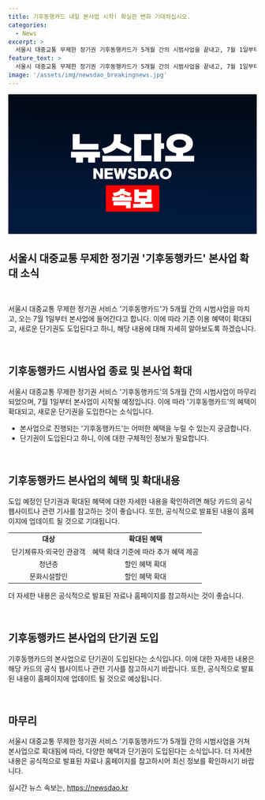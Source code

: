 ```yaml
---
title: 기후동행카드 내일 본사업 시작! 확실한 변화 기대하십시오.
categories:
  - News
excerpt: >
  서울시 대중교통 무제한 정기권 기후동행카드가 5개월 간의 시범사업을 끝내고, 7월 1일부터 본사업이 시작된다. 단기체류자와 외국 관광객을 위한 단기권이 도입되며, 청년 및 문화시설 할인 혜택이 더해진다. 
feature_text: >
  서울시 대중교통 무제한 정기권 기후동행카드가 5개월 간의 시범사업을 끝내고, 7월 1일부터 본사업이 시작된다. 단기체류자와 외국 관광객을 위한 단기권이 도입되며, 청년 및 문화시설 할인 혜택이 더해진다. 
image: '/assets/img/newsdao_breakingnews.jpg'
---
```


<p><img src="/assets/img/newsdao_breakingnews.jpg" alt="pcversion 속보" /></p>

<h2 data-ke-size="size26">서울시 대중교통 무제한 정기권 '기후동행카드' 본사업 확대 소식</h2>

<p data-ke-size="size16">&nbsp;</p>

<p>서울시 대중교통 무제한 정기권 서비스 '기후동행카드'가 5개월 간의 시범사업을 마치고, 오는 7월 1일부터 본사업에 들어간다고 합니다. 이에 따라 기존 이용 혜택이 확대되고, 새로운 단기권도 도입된다고 하니, 해당 내용에 대해 자세히 알아보도록 하겠습니다.</p>

<p data-ke-size="size16">&nbsp;</p>

<h2 data-ke-size="size24">기후동행카드 시범사업 종료 및 본사업 확대</h2>

<p data-ke-size="size16">서울시 대중교통 무제한 정기권 서비스 '기후동행카드'의 5개월 간의 시범사업이 마무리되었으며, 7월 1일부터 본사업이 시작될 예정입니다. 이에 따라 '기후동행카드'의 혜택이 확대되고, 새로운 단기권을 도입한다는 소식입니다. </p>

<ul>
  <li>본사업으로 진행되는 '기후동행카드'는 어떠한 혜택을 누릴 수 있는지 궁금합니다.</li>
  <li>단기권이 도입된다고 하니, 이에 대한 구체적인 정보가 필요합니다.</li>
</ul>

<p data-ke-size="size16">&nbsp;</p>

<h2 data-ke-size="size24">기후동행카드 본사업의 혜택 및 확대내용</h2>

<p data-ke-size="size16">도입 예정인 단기권과 확대된 혜택에 대한 자세한 내용을 확인하려면 해당 카드의 공식 웹사이트나 관련 기사를 참고하는 것이 좋습니다. 또한, 공식적으로 발표된 내용이 홈페이지에 업데이트 될 것으로 기대됩니다. </p>

<table>
  <tr>
    <td style="text-align: center; height: 17px;"><b>대상</b></td>
    <td style="text-align: center; height: 17px;"><b>확대된 혜택</b></td>
  </tr>
  <tr>
    <td style="text-align: center; height: 17px;">단기체류자·외국인 관광객</td>
    <td style="text-align: center; height: 17px;">혜택 확대 기준에 따라 추가 혜택 제공</td>
  </tr>
  <tr>
    <td style="text-align: center; height: 17px;">청년층</td>
    <td style="text-align: center; height: 17px;">할인 혜택 확대</td>
  </tr>
  <tr>
    <td style="text-align: center; height: 17px;">문화시설할인</td>
    <td style="text-align: center; height: 17px;">할인 혜택 확대</td>
  </tr>
</table>

<p data-ke-size="size16">더 자세한 내용은 공식적으로 발표된 자료나 홈페이지를 참고하시는 것이 좋습니다.</p>

<p data-ke-size="size16">&nbsp;</p>

<h2 data-ke-size="size24">기후동행카드 본사업의 단기권 도입</h2>

<p data-ke-size="size16">기후동행카드의 본사업으로 단기권이 도입된다는 소식입니다. 이에 대한 자세한 내용은 해당 카드의 공식 웹사이트나 관련 기사를 참고하시기 바랍니다. 또한, 공식적으로 발표된 내용이 홈페이지에 업데이트 될 것으로 예상됩니다.</p>

<p data-ke-size="size16">&nbsp;</p>

<h2 data-ke-size="size24">마무리</h2>

<p data-ke-size="size16">서울시 대중교통 무제한 정기권 서비스 '기후동행카드'가 5개월 간의 시범사업을 거쳐 본사업으로 확대됨에 따라, 다양한 혜택과 단기권이 도입된다는 소식입니다. 더 자세한 내용은 공식적으로 발표된 자료나 홈페이지를 참고하시어 최신 정보를 확인하시기 바랍니다. </p>
실시간 뉴스 속보는, <a href="https://newsdao.kr" rel="dofollow">https://newsdao.kr</a>


